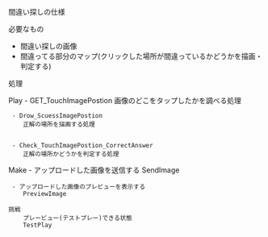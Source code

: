 間違い探しの仕様

必要なもの
 - 間違い探しの画像
 - 間違ってる部分のマップ(クリックした場所が間違っているかどうかを描画・判定する)

処理


Play
     - GET_TouchImagePostion
        画像のどこをタップしたかを調べる処理


     - Drow_ScuessImagePostion
        正解の場所を描画する処理


     - Check_TouchImagePostion_CorrectAnswer
        正解の場所かどうかを判定する処理


Make
     - アップロードした画像を送信する
        SendImage

     - アップロードした画像のプレビューを表示する
        PreviewImage

    挑戦
        プレービュー(テストプレー)できる状態
        TestPlay
